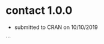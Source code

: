 
## <!-- NEWS.md is generated from NEWS.Rmd. Please edit that file -->

# contact 1.0.0

  - submitted to CRAN on 10/10/2019

\`\`\`
